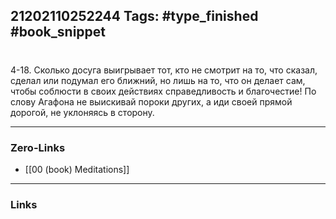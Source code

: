 21202110252244
Tags: #type_finished #book_snippet 
---
# 

 4-18. Сколько досуга выигрывает тот, кто не смотрит на то, что сказал, сделал или подумал его ближний, но лишь на то, что он делает сам, чтобы соблюсти в своих действиях справедливость и благочестие! По слову Агафона  не выискивай пороки других, а иди своей прямой дорогой, не уклоняясь в сторону. 

---
### Zero-Links
 - [[00 (book) Meditations]]
---
### Links
